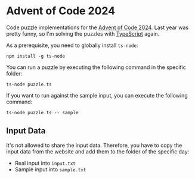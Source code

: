 # Advent of Code 2024

Code puzzle implementations for the [Advent of Code 2024](https://adventofcode.com/2024). Last year was pretty funny, so I'm solving the puzzles with [TypeScript](https://www.typescriptlang.org) again.

As a prerequisite, you need to globally install `ts-node`:

```
npm install -g ts-node
```

You can run a puzzle by executing the following command in the specific folder:

```
ts-node puzzle.ts
```

If you want to run against the sample input, you can execute the following command:

```
ts-node puzzle.ts -- sample
```

## Input Data

It's not allowed to share the input data. Therefore, you have to copy the input data from the website and add them to the folder of the specific day:

- Real input into `input.txt`
- Sample input into `sample.txt`
